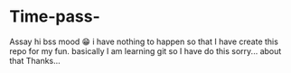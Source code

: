 # Time-pass-
Assay hi bss mood 😁
i have nothing to happen so that I have create this repo for my fun.
basically  I am learning git so I have do this  sorry... about that 
Thanks...
